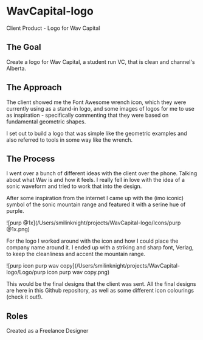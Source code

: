 # WavCapital-logo
Client Product - Logo for Wav Capital

## The Goal 

Create a logo for Wav Capital, a student run VC, that is clean and channel's Alberta. 

## The Approach 

The client showed me the Font Awesome wrench icon, which they were currently using as a stand-in logo, and some images of logos for me to use as inspiration - specifically commenting that they were based on fundamental geometric shapes. 

I set out to build a logo that was simple like the geometric examples and also referred to tools in some way like the wrench. 

## The Process

I went over a bunch of different ideas with the client over the phone. Talking about what Wav is and how it feels. I really fell in love with the idea of a sonic waveform and tried to work that into the design. 

After some inspiration from the internet I came up with the (imo iconic) symbol of the sonic mountain range and featured it with a serine hue of purple. 

![purp @1x](/Users/smilinknight/projects/WavCapital-logo/Icons/purp @1x.png)

For the logo I worked around with the icon and how I could place the company name around it. I ended up with a striking and sharp font, Verlag, to keep the cleanliness and accent the mountain range.

![purp icon purp wav copy](/Users/smilinknight/projects/WavCapital-logo/Logo/purp icon purp wav copy.png)

This would be the final designs that the client was sent. All the final designs are here in this Github repository, as well as some different icon colourings (check it out!). 

## Roles 

Created as a Freelance Designer 